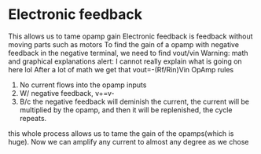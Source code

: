 # Electronic feedback

This allows us to tame opamp gain
Electronic feedback is feedback without moving parts such as motors
To find the gain of a opamp with negative feedback in the negative terminal, we need to find vout/vin
Warning: math and graphical explanations alert: I cannot really explain what is going on here lol
After a lot of math we get that vout=-(Rf/Rin)Vin
OpAmp rules

1. No current flows into the opamp inputs
2. W/ negative feedback, v+=v-
3. B/c the negative feedback will deminish the current, the current will be multiplied by the opamp, and then it will be replenished, the cycle repeats.

this whole process allows us to tame the gain of the opamps(which is huge). Now we can amplify any current to almost any degree as we chose

